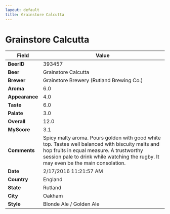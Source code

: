 ```yaml
---
layout: default
title: Grainstore Calcutta
---
```


# Grainstore Calcutta

| Field         | Value     |
|---------------|-----------|
| **BeerID** | 393457 |
| **Beer** | Grainstore Calcutta |
| **Brewer** | Grainstore Brewery (Rutland Brewing Co.) |
| **Aroma** | 6.0 |
| **Appearance** | 4.0 |
| **Taste** | 6.0 |
| **Palate** | 3.0 |
| **Overall** | 12.0 |
| **MyScore** | 3.1 |
| **Comments** | Spicy malty aroma. Pours golden with good white top. Tastes well balanced with biscuity malts and hop fruits in equal measure. A trustworthy session pale to drink while watching the rugby. It may even be the main consolation. |
| **Date** | 2/17/2016 11:21:57 AM |
| **Country** | England |
| **State** | Rutland |
| **City** | Oakham |
| **Style** | Blonde Ale / Golden Ale |
